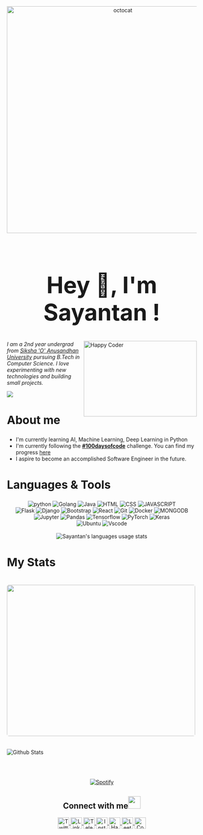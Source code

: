 <div align="center">
  <img alt="octocat" title="Sayantan Paul | Indian Octocat" width=600 height=600 src="https://github.com/belikesayantan/belikesayantan/blob/master/images/octocat.png"/>
  <br>
  <br>
</div>

<h1 align="center" style="font-size: 60px;">Hey 👋, I'm Sayantan !</h1>

<img align="right" title="Happy Coder" width="300" height="200" src="https://media.giphy.com/media/p4NLw3I4U0idi/giphy.gif">

<p>
<em>I am a 2nd year undergrad from <a href="https://www.soa.ac.in/">Siksha 'O' Anusandhan University</a> pursuing B.Tech in Computer Science. I love experimenting with new technologies and building small projects.</em>
</p>

![](https://komarev.com/ghpvc/?username=belikesayantan&color=blue&?style=flat-square&label=Profile+Views)

<h2 style="font-size: 30px;">About me</h2>

- I'm currently learning AI, Machine Learning, Deep Learning in Python
- I'm currently following the <a href="https://www.100daysofcode.com/"><strong>#100daysofcode</strong></a> challenge. You can find my progress [here](https://github.com/belikesayantan/daily-problem-solving)
- I aspire to become an accomplished Software Engineer in the future. 

<h2 style="font-size: 30px;">Languages & Tools</h2>

<p align="center">
  <img alt="python "src="https://img.shields.io/badge/python-003366?style=for-the-badge&logo=python&link=https://python.org">
  <img alt="Golang" src="https://img.shields.io/badge/go-0E7682?style=for-the-badge&logo=go&link=https://golang.org">
  <img alt="Java" src="https://img.shields.io/badge/java-2B2A27?style=for-the-badge&logo=java&link=https://www.oracle.com/java">
  <img alt="HTML" src="https://img.shields.io/badge/HTML-F54D33?style=for-the-badge&logoColor=white&logo=html5">
  <img alt="CSS" src="https://img.shields.io/badge/CSS-6E20F5?style=for-the-badge&logo=css3">
  <img alt="JAVASCRIPT" src="https://img.shields.io/badge/javascript-D9A600?style=for-the-badge&logoColor=white&logo=javascript">
  <br>
  <img alt="Flask" src="http://img.shields.io/badge/Flask-373838?style=for-the-badge&logo=flask">
  <img alt="Django" src="http://img.shields.io/badge/Django-15381B?style=for-the-badge&logo=Django">
  <img alt="Bootstrap" src="http://img.shields.io/badge/Bootstrap-40198A?style=for-the-badge&logo=bootstrap">
  <img alt="React" src="http://img.shields.io/badge/React-012461?style=for-the-badge&logo=react">
  <img alt="Git" src="http://img.shields.io/badge/git-940D19?style=for-the-badge&logo=git">
  <img alt="Docker" src="http://img.shields.io/badge/docker-083E80?style=for-the-badge&logo=docker">
  <img alt="MONGODB" src="http://img.shields.io/badge/monogodb-064F20?style=for-the-badge&logo=mongodb">
  <br>
  <img alt="Jupyter" src="http://img.shields.io/badge/jupyter-E35C3D?style=for-the-badge&logoColor=white&logo=jupyter">
  <img alt="Pandas" src="http://img.shields.io/badge/pandas-000738?style=for-the-badge&logoColor=white&logo=pandas">
  <img alt="Tensorflow" src="http://img.shields.io/badge/Tensorflow-B33A0B?style=for-the-badge&logoColor=white&logo=tensorflow">
  <img alt="PyTorch" src="http://img.shields.io/badge/Pytorch-9C1B08?style=for-the-badge&logoColor=white&logo=pytorch">
  <img alt="Keras" src="http://img.shields.io/badge/Keras-F51120?style=for-the-badge&logoColor=white&logo=keras">
  <br>
  <img alt="Ubuntu" src="http://img.shields.io/badge/Ubuntu%2020.04-F06B18?style=for-the-badge&logoColor=white&logo=ubuntu">
  <img alt="Vscode" src="http://img.shields.io/badge/VSCode-4E0BA6?style=for-the-badge&logoColor=white&logo=visual-studio-code">
  <br><br>
  <img title="Sayantan's languages usage stats" src="https://sayantan-stats.vercel.app/api/top-langs/?username=belikesayantan&layout=compact&hide=jupyter+notebook&hide_border=true&hide_title=true">
</p>

<h2 style="font-size: 30px;">My Stats</h2>
<br>
<a href="https://wakatime.com"><img style="border-radius: 5px;" src="https://wakatime.com/share/@belikesayantan/661263ec-5977-4925-8290-200bf436b5e9.png" width=500 height=400/></a>
<br><br><br>
<img align="center" alt="Github Stats" title="Sayantan Paul | Github Stats" src="https://sayantan-stats.vercel.app/api?username=belikesayantan&hide=stars&show_icons=true&show_owner=true&theme=graywhite&hide_border=true">

<br><br>
<div align="center">
  
  [![Spotify](https://sayantan-spotify.vercel.app/api/spotify)](https://open.spotify.com/user/hd80hcooiv8cnfcg6ymbrsm5z)
  
</div>

<div align="center">
  <h2 align="center">Connect with me<img src="https://github.com/rajput2107/rajput2107/blob/master/Assets/Handshake.gif" height="33px" /></h2>

<a href="https://twitter.com/belike_sayantan">
  <img align="center" title="Sayantan Paul | Twitter" alt="Twitter" width="30px" src="https://cdn.jsdelivr.net/npm/simple-icons@v3/icons/twitter.svg" />
</a>
<a href="https://www.linkedin.com/in/sayantan-paul-a0570a182/">
  <img align="center" title="Sayantan Paul | Linkedin" alt="Linkedin" width="30px" src="https://cdn.jsdelivr.net/npm/simple-icons@v3/icons/linkedin.svg" />
</a>
<a href="https://t.me/belikesayantan">
  <img align="center" title="Sayantan Paul | Telegram" alt="Telegram" width="30px" src="https://cdn.jsdelivr.net/npm/simple-icons@v3/icons/telegram.svg" />
</a>
<a href="https://www.instagram.com/belike_sayantan/">
  <img align="center" title="Sayantan Paul | Instagram" alt="Instagram" width="30px" src="https://cdn.jsdelivr.net/npm/simple-icons@v3/icons/instagram.svg" />
</a>
<a href="https://www.hackerrank.com/belikesayantan12">
  <img align="center" title="Sayantan Paul | Hackerrank" alt="Hackerrank" width="30px" src="https://cdn.jsdelivr.net/npm/simple-icons@v3/icons/hackerrank.svg" />
</a>
<a href="https://leetcode.com/sayantanpaul/">
  <img align="center" title="Sayantan Paul | Leetcode" alt="Leetcode" width="30px" src="https://cdn.jsdelivr.net/npm/simple-icons@v3/icons/leetcode.svg" />
</a>
<a href="http://www.hackerearth.com/@sayantan151">
  <img align="center" title="Sayantan Paul | Hackerearth" alt=" Codechef" width="30px" src="https://cdn.jsdelivr.net/npm/simple-icons@v3/icons/hackerearth.svg" />
</a> 
</div>
